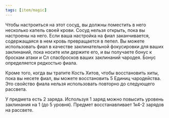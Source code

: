 ```yaml
---
tags: [item/magic]
---
```


Чтобы настроиться на этот сосуд, вы должны поместить в него несколько капель своей крови. Сосуд нельзя открыть, пока вы настроены на него. Если ваша настройка на фиал заканчивается, содержащаяся в нем кровь превращается в пепел. Вы можете использовать фиал в качестве заклинательной фокусировки для ваших заклинаний, пока носите или держите его, и вы получаете бонус к броскам атаки и Сл спасбросков ваших заклинаний чародея. Бонус определяется редкостью фиала.

Кроме того, когда вы тратите Кость Хитов, чтобы восстановить хиты, пока вы несете фиал, вы можете восстановить 5 Единиц чародейства. Это свойство фиала нельзя использовать повторно до следующего рассвета.

У предмета есть 2 заряда. Используя 1 заряд можно повысить уровень заклинания на 1 (до 5 уровня). Предмет восстанавливает 1к4-2 зарядов на рассвете.
